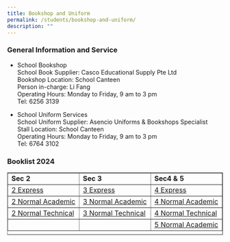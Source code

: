 ```yaml
---
title: Bookshop and Uniform
permalink: /students/bookshop-and-uniform/
description: ""
---
```

### General Information and Service

*   School Bookshop  
    School Book Supplier: Casco Educational Supply Pte Ltd  
    Bookshop Location: School Canteen  
    Person in-charge: Li Fang  
    Operating Hours: Monday to Friday, 9 am to 3 pm  
    Tel: 6256 3139

*   School Uniform Services  
    School Uniform Supplier: Asencio Uniforms &amp; Bookshops Specialist  
    Stall Location: School Canteen  
    Operating Hours: Monday to Friday, 9 am to 3 pm  
    Tel: 6764 3102

### Booklist 2024


<table border="1" style="border-collapse: collapse; width: 100%; height: 146px;">
<tbody>
<tr style="height: 20px;">

<td style="width: 25%; height: 20px;"><strong>Sec 2</strong></td>
<td style="width: 25%; height: 20px;"><strong>Sec 3</strong></td>
<td style="width: 25%; height: 20px;"><strong>Sec4 &amp; 5</strong></td>
</tr>
<tr style="height: 21px;">

<td style="width: 25%; height: 21px;"><a href="/files/PSS_2E_2024.pdf">2 Express</a></td>
<td style="width: 25%; height: 21px;"><a href="/files/PSS_3E_2024.pdf">3 Express</a></td>
<td style="width: 25%; height: 21px;"><a href="/files/PSS_4E_2024.pdf">4 Express</a></td>
</tr>
<tr style="height: 21px;">

<td style="width: 25%; height: 21px;"><a href="/files/PSS_2NA_2024.pdf">2 Normal Academic</a></td>
<td style="width: 25%; height: 21px;"><a href="/files/PSS_3NA_2024.pdf">3 Normal Academic</a></td>
<td style="width: 25%; height: 21px;"><a href="/files/PSS_4NA_2024.pdf">4 Normal Academic</a></td>
</tr>
<tr style="height: 21px;">

<td style="width: 25%; height: 21px;"><a href="/files/PSS_2NT_2024.pdf">2 Normal Technical</a></td>
<td style="width: 25%; height: 21px;"><a href="/files/PSS_3NT_2024.pdf">3 Normal Technical</a></td>
<td style="width: 25%; height: 21px;"><a href="/files/PSS_4NT_2024.pdf">4 Normal Technical</a></td>
</tr>
<tr style="height: 21px;">

<td style="width: 25%; height: 21px;"></td>
<td style="width: 25%; height: 21px;"></td>
<td style="width: 25%; height: 21px;"><a href="/files/PSS_5NA_2024.pdf">5 Normal Academic</a></td>
</tr>
</tbody>
</table>